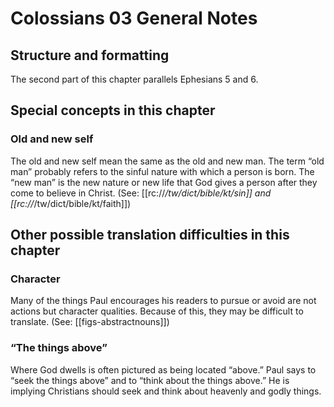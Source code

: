 # Colossians 03 General Notes
## Structure and formatting

The second part of this chapter parallels Ephesians 5 and 6.

## Special concepts in this chapter

### Old and new self
The old and new self mean the same as the old and new man. The term “old man” probably refers to the sinful nature with which a person is born. The “new man” is the new nature or new life that God gives a person after they come to believe in Christ. (See: [[rc://*/tw/dict/bible/kt/sin]] and [[rc://*/tw/dict/bible/kt/faith]])

## Other possible translation difficulties in this chapter

### Character
Many of the things Paul encourages his readers to pursue or avoid are not actions but character qualities. Because of this, they may be difficult to translate. (See: [[figs-abstractnouns]])

### “The things above”

Where God dwells is often pictured as being located “above.” Paul says to “seek the things above” and to “think about the things above.” He is implying Christians should seek and think about heavenly and godly things.